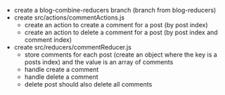 * create a blog-combine-reducers branch (branch from blog-reducers)
* create src/actions/commentActions.js
  - create an action to create a comment for a post (by post index)
  - create an action to delete a comment for a post (by post index and comment index)
* create src/reducers/commentReducer.js
  - store comments for each post (create an object where the key is a posts index) and the value is an array of comments
  - handle create a comment
  - handle delete a comment
  - delete post should also delete all comments
